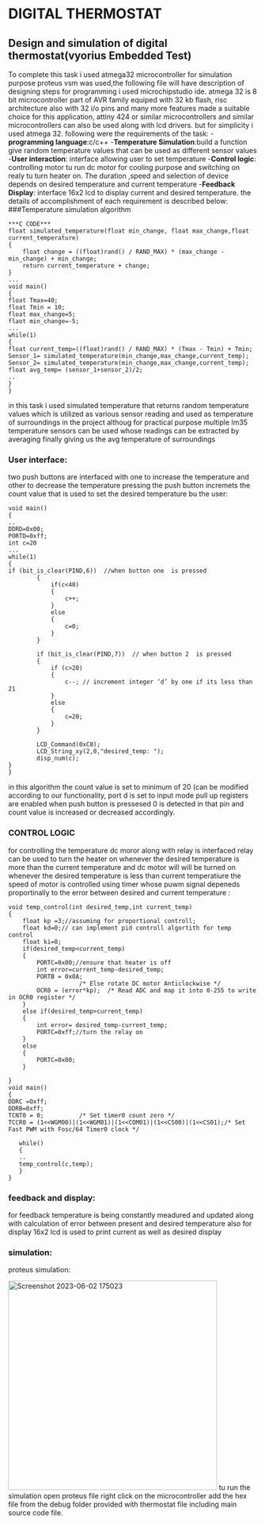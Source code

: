# DIGITAL THERMOSTAT
## Design and simulation of digital thermostat(vyorius Embedded Test)
To complete this task i used atmega32 microcontroller for simulation purpose proteus vsm was used,the following file will have description of designing steps for programming i used microchipstudio ide.
atmega 32 is 8 bit microcontroller part of AVR family equiped with 32 kb flash, risc architecture also with 32 i/o pins and many more features made a suitable choice for this application, attiny 424 or similar microcontrollers and similar microcontrollers can also be used along with lcd drivers. but for simplicity i used atmega 32.
following were the requirements of the task:
-**programming language**:c/c++
-**Temperature Simulation**:build a function give random temperature values that can be used as different sensor values
-**User interaction**: interface allowing user to set temperature
-**Control logic**: controlling motor tu run dc motor for cooling purpose and switching on realy tu turn heater on. The duration ,speed and selection of device depends on desired temperature and current temperature
-**Feedback Display**: interface 16x2 lcd to display current and desired temperature.
the details of accomplishment of each requirement is described below:
###Temperature simulation algorithm

```
***C CODE***
float simulated_temperature(float min_change, float max_change,float current_temperature)
{
	float change = ((float)rand() / RAND_MAX) * (max_change - min_change) + min_change;
	return current_temperature + change;
}
...
void main()
{
float Tmax=40;
float Tmin = 10;
float max_change=5;
flaot min_change=-5;
...
while(1)
{
float current_temp=((float)rand() / RAND_MAX) * (Tmax - Tmin) + Tmin;
Sensor_1= simulated_temperature(min_change,max_change,current_temp);
Sensor_2= simulated_temperature(min_change,max_change,current_temp);
float avg_temp= (sensor_1+sensor_2)/2;
..
}
}
```
in this task i used simulated temperature that returns random temperature values which is utilized as various sensor reading and used as temperature of surroundings in the project althoug for practical purpose multiple lm35 temperature sensors  can be used whose readings can be extracted by averaging finally giving us the avg temperature of surroundings 
### User interface:
two push buttons are interfaced with one to increase the temperature and other to decrease the temperature pressing the push button incremets the count value that is used to set the desired temperature bu the user:

```
void main()
{ 
..
DDRD=0x00;
PORTD=0xff;
int c=20
...
while(1)
{
if (bit_is_clear(PIND,6))  //when button one  is pressed
		{
			if(c<40)
			{
				c++;
			}
			else
			{
				c=0;
			}
		}

		if (bit_is_clear(PIND,7))  // when button 2  is pressed
		{
			if (c>20)
			{
				c--; // increment integer ‘d’ by one if its less than 21
			}
			else
			{
				c=20;
			}
		}
		
		LCD_Command(0xC0);
		LCD_String_xy(2,0,"desired_temp: ");
		disp_num(c);
}
}
```
in this algorithm the count value is set to minimum of 20 (can be modified according to our functionality, port d is set to input mode pull up registers are enabled when push button is pressesed 0 is detected in that pin and count value is increased or decreased accordingly.
### CONTROL LOGIC
for controlling the temperature dc moror along with relay is interfaced relay can be used to turn the heater on whenever the desired temperature is more than the current temperature and dc motor will will be turned on whenever the desired temperature is less than current temperatiure the speed of motor is controlled using timer
whose puwm signal depeneds proportinally to the error between desired and current temperature
:
```
void temp_control(int desired_temp,int current_temp)
{
	float kp =3;//assuming for proportional controll;
	float kd=0;// can implement pid controll algortith for temp control
	float ki=0;
	if(desired_temp<current_temp)
	{
		PORTC=0x00;//ensure that heater is off
		int error=current_temp-desired_temp;
		PORTB = 0x0A;
					/* Else rotate DC motor Anticlockwise */
	    OCR0 = (error*kp);	/* Read ADC and map it into 0-255 to write in OCR0 register */
	}	
	else if(desired_temp>current_temp)
	{
		int error= desired_temp-current_temp;
		PORTC=0xff;//turn the relay on
	}	
	else
	{
		PORTC=0x00;
	}
	
}
void main()
{
DDRC =Oxff;
DDRB=0xff;
TCNT0 = 0;			/* Set timer0 count zero */
TCCR0 = (1<<WGM00)|(1<<WGM01)|(1<<COM01)|(1<<CS00)|(1<<CS01);/* Set Fast PWM with Fosc/64 Timer0 clock */
   
   while()
   {
   ..
   temp_control(c,temp);
   }
}
```
### feedback and display:
for feedback temperature is being constantly meadured and updated along with calculation of error between present and desired temperature also for display 16x2 lcd is used to print current as well as desired display
### simulation:
proteus simulation:

<img width="422" alt="Screenshot 2023-06-02 175023" src="https://github.com/kanikaarya262/digital-thermostat/assets/93133854/113d5341-da21-40b3-ba2e-5361efa65882">
tu run the simulation open proteus file right click on the microcontroller add the hex file from the debug folder provided with thermostat file including main source code file.

